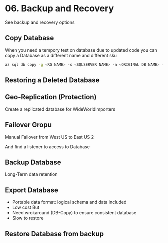 # 06. Backup and Recovery

See backup and recovery options

## Copy Database

When you need a tempory test on database due to updated code you can copy a Database as a different name and different sku

```bash
az sql db copy -g <RG NAME> -s <SQLSERVER NAME> -n <ORIGINAL DB NAME> --dest-name <NEW DB NAME> --service-objective S0
```

## Restoring a Deleted Database

## Geo-Replication (Protection)

Create a replicated database for WideWorldImporters

## Failover Gropu

Manual Failover from West US to East US 2

And find a listener to access to Database

## Backup Database

Long-Term data retention

## Export Database

* Portable data format: logical schema and data included
* Low cost
But
* Need wrokaround (DB-Copy) to ensure consistent database
* Slow to restore

## Restore Database from backup
